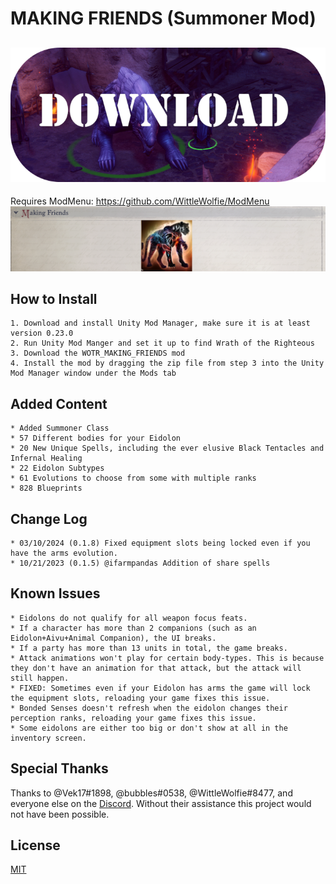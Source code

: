 # MAKING FRIENDS (Summoner Mod)

## [![Download zip](https://github.com/Balkoth-dev/WOTR_MAKING_FRIENDS/blob/master/DownloadButton.png?raw=true "Download zip")](https://github.com/Balkoth-dev/WOTR_MAKING_FRIENDS/releases/latest/download/WOTR_MAKING_FRIENDS.zip)

Requires ModMenu:
https://github.com/WittleWolfie/ModMenu
![alt text](https://github.com/Balkoth-dev/WOTR_MAKING_FRIENDS/blob/master/modmenumakingfriends.png)



## How to Install

```
1. Download and install Unity Mod Manager, make sure it is at least version 0.23.0
2. Run Unity Mod Manger and set it up to find Wrath of the Righteous
3. Download the WOTR_MAKING_FRIENDS mod
4. Install the mod by dragging the zip file from step 3 into the Unity Mod Manager window under the Mods tab
```
## Added Content
```
* Added Summoner Class
* 57 Different bodies for your Eidolon
* 20 New Unique Spells, including the ever elusive Black Tentacles and Infernal Healing
* 22 Eidolon Subtypes
* 61 Evolutions to choose from some with multiple ranks
* 828 Blueprints
```
## Change Log
```
* 03/10/2024 (0.1.8) Fixed equipment slots being locked even if you have the arms evolution.
* 10/21/2023 (0.1.5) @ifarmpandas Addition of share spells 
```

## Known Issues
```
* Eidolons do not qualify for all weapon focus feats.
* If a character has more than 2 companions (such as an Eidolon+Aivu+Animal Companion), the UI breaks.
* If a party has more than 13 units in total, the game breaks.
* Attack animations won't play for certain body-types. This is because they don't have an animation for that attack, but the attack will still happen.
* FIXED: Sometimes even if your Eidolon has arms the game will lock the equipment slots, reloading your game fixes this issue.
* Bonded Senses doesn't refresh when the eidolon changes their perception ranks, reloading your game fixes this issue.
* Some eidolons are either too big or don't show at all in the inventory screen.
```
## Special Thanks
Thanks to @Vek17#1898, @bubbles#0538, @WittleWolfie#8477, and everyone else on the [Discord](https://discord.gg/owlcat). Without their assistance this project would not have been possible.


## License
[MIT](https://choosealicense.com/licenses/mit/)
